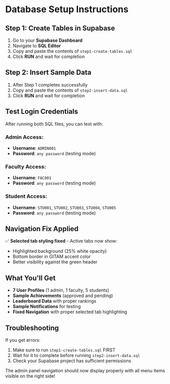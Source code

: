 # Database Setup Instructions

## Step 1: Create Tables in Supabase

1. Go to your **Supabase Dashboard**
2. Navigate to **SQL Editor** 
3. Copy and paste the contents of `step1-create-tables.sql`
4. Click **RUN** and wait for completion

## Step 2: Insert Sample Data

1. After Step 1 completes successfully
2. Copy and paste the contents of `step2-insert-data.sql` 
3. Click **RUN** and wait for completion

## Test Login Credentials

After running both SQL files, you can test with:

### Admin Access:
- **Username**: `ADMIN001`
- **Password**: `any password` (testing mode)

### Faculty Access:
- **Username**: `FAC001` 
- **Password**: `any password` (testing mode)

### Student Access:
- **Username**: `STU001`, `STU002`, `STU003`, `STU004`, `STU005`
- **Password**: `any password` (testing mode)

## Navigation Fix Applied

✅ **Selected tab styling fixed** - Active tabs now show:
- Highlighted background (25% white opacity)
- Bottom border in GITAM accent color
- Better visibility against the green header

## What You'll Get

- **7 User Profiles** (1 admin, 1 faculty, 5 students)
- **Sample Achievements** (approved and pending)
- **Leaderboard Data** with proper rankings
- **Sample Notifications** for testing
- **Fixed Navigation** with proper selected tab highlighting

## Troubleshooting

If you get errors:
1. Make sure to run `step1-create-tables.sql` FIRST
2. Wait for it to complete before running `step2-insert-data.sql`  
3. Check your Supabase project has sufficient permissions

The admin panel navigation should now display properly with all menu items visible on the right side!
